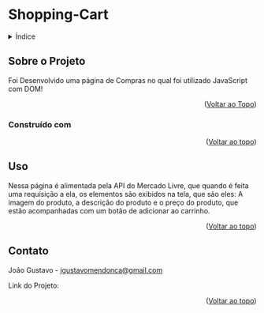 # Shopping-Cart

<a name="readme-top"></a>

<details>
  <summary>Índice</summary>
  <ol>
    <li>
      <a href="#sobre-o-projeto">Sobre o Projeto</a>
      <ul>
        <li><a href="#construído-com">Construído com</a></li>
      </ul>
    </li>
    <li><a href="#uso">Uso</a></li>
    <li><a href="#contato">Contato</a></li>
  </ol>
</details>

## Sobre o Projeto

Foi Desenvolvido uma página de Compras no qual foi utilizado JavaScript com DOM!


<p align="right">(<a href="#readme-top">Voltar ao Topo</a>)</p>

### Construído com
<p align="right">(<a href="#readme-top">Voltar ao topo</a>)</p>

## Uso

Nessa página é alimentada pela API do Mercado Livre, que quando é feita uma requisição a ela, os elementos são exibidos na tela, que são eles: A imagem do produto, a descrição do produto e o preço do produto, que estão acompanhadas com um botão de adicionar ao carrinho.

<p align="right">(<a href="#readme-top">Voltar ao topo</a>)</p>

## Contato

João Gustavo - jgustavomendonca@gmail.com

Link do Projeto:

<p align="right">(<a href="#readme-top">Voltar ao topo</a>)</p>
